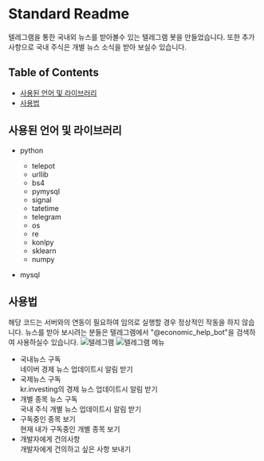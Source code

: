 # Standard Readme

텔레그램을 통한 국내외 뉴스를 받아볼수 있는 텔레그램 봇을 만들었습니다. 또한 추가 사항으로 국내 주식은 개별 뉴스 소식을 받아 보실수 있습니다.


## Table of Contents

- [사용된 언어 및 라이브러리](#사용된-언어-및-라이브러리)
- [사용법](#사용법)


## 사용된 언어 및 라이브러리

- python
	- telepot
	- urllib
	- bs4
	- pymysql
	- signal
	- tatetime
	- telegram
	- os
	- re
	- konlpy
	- sklearn
	- numpy
	
- mysql


## 사용법

해당 코드는 서버와의 연동이 필요하여 임의로 실행할 경우 정상적인 작동을 하지 않습니다.
뉴스를 받아 보시려는 분들은 텔레그램에서 "@economic_help_bot"을 검색하여 사용하실수 있습니다.
![텔레그램](https://user-images.githubusercontent.com/49528515/106888319-bc92f600-6729-11eb-9204-d9a0238add8f.jpg)
![텔레그램 메뉴](https://user-images.githubusercontent.com/49528515/105572119-886a1d80-5d98-11eb-850c-68cf36b93ddd.PNG)

- 국내뉴스 구독   
	네이버 경제 뉴스 업데이트시 알림 받기
- 국제뉴스 구독   
	kr.investing의 경제 뉴스 업데이트시 알림 받기
- 개별 종목 뉴스 구독   
	국내 주식 개별 뉴스 업데이트시 알림 받기
- 구독중인 종목 보기   
	현재 내가 구독중인 개별 종목 보기
- 개발자에게 건의사항   
	개발자에게 건의하고 싶은 사항 보내기
